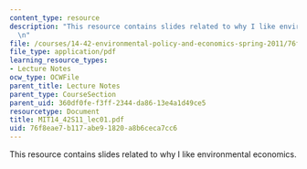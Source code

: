 ```yaml
---
content_type: resource
description: "This resource contains slides related to why I like environmental economics.\r\
  \n"
file: /courses/14-42-environmental-policy-and-economics-spring-2011/76f8eae7b117abe91820a8b6ceca7cc6_MIT14_42S11_lec01.pdf
file_type: application/pdf
learning_resource_types:
- Lecture Notes
ocw_type: OCWFile
parent_title: Lecture Notes
parent_type: CourseSection
parent_uid: 360df0fe-f3ff-2344-da86-13e4a1d49ce5
resourcetype: Document
title: MIT14_42S11_lec01.pdf
uid: 76f8eae7-b117-abe9-1820-a8b6ceca7cc6
---
```

This resource contains slides related to why I like environmental economics.


